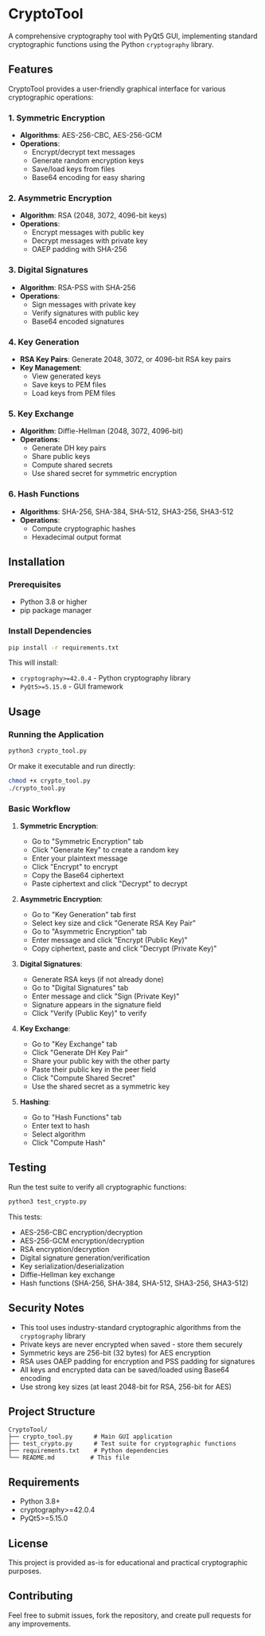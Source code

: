 # CryptoTool

A comprehensive cryptography tool with PyQt5 GUI, implementing standard cryptographic functions using the Python `cryptography` library.

## Features

CryptoTool provides a user-friendly graphical interface for various cryptographic operations:

### 1. Symmetric Encryption
- **Algorithms**: AES-256-CBC, AES-256-GCM
- **Operations**: 
  - Encrypt/decrypt text messages
  - Generate random encryption keys
  - Save/load keys from files
  - Base64 encoding for easy sharing

### 2. Asymmetric Encryption
- **Algorithm**: RSA (2048, 3072, 4096-bit keys)
- **Operations**:
  - Encrypt messages with public key
  - Decrypt messages with private key
  - OAEP padding with SHA-256

### 3. Digital Signatures
- **Algorithm**: RSA-PSS with SHA-256
- **Operations**:
  - Sign messages with private key
  - Verify signatures with public key
  - Base64 encoded signatures

### 4. Key Generation
- **RSA Key Pairs**: Generate 2048, 3072, or 4096-bit RSA key pairs
- **Key Management**:
  - View generated keys
  - Save keys to PEM files
  - Load keys from PEM files

### 5. Key Exchange
- **Algorithm**: Diffie-Hellman (2048, 3072, 4096-bit)
- **Operations**:
  - Generate DH key pairs
  - Share public keys
  - Compute shared secrets
  - Use shared secret for symmetric encryption

### 6. Hash Functions
- **Algorithms**: SHA-256, SHA-384, SHA-512, SHA3-256, SHA3-512
- **Operations**:
  - Compute cryptographic hashes
  - Hexadecimal output format

## Installation

### Prerequisites
- Python 3.8 or higher
- pip package manager

### Install Dependencies

```bash
pip install -r requirements.txt
```

This will install:
- `cryptography>=42.0.4` - Python cryptography library
- `PyQt5>=5.15.0` - GUI framework

## Usage

### Running the Application

```bash
python3 crypto_tool.py
```

Or make it executable and run directly:

```bash
chmod +x crypto_tool.py
./crypto_tool.py
```

### Basic Workflow

1. **Symmetric Encryption**:
   - Go to "Symmetric Encryption" tab
   - Click "Generate Key" to create a random key
   - Enter your plaintext message
   - Click "Encrypt" to encrypt
   - Copy the Base64 ciphertext
   - Paste ciphertext and click "Decrypt" to decrypt

2. **Asymmetric Encryption**:
   - Go to "Key Generation" tab first
   - Select key size and click "Generate RSA Key Pair"
   - Go to "Asymmetric Encryption" tab
   - Enter message and click "Encrypt (Public Key)"
   - Copy ciphertext, paste and click "Decrypt (Private Key)"

3. **Digital Signatures**:
   - Generate RSA keys (if not already done)
   - Go to "Digital Signatures" tab
   - Enter message and click "Sign (Private Key)"
   - Signature appears in the signature field
   - Click "Verify (Public Key)" to verify

4. **Key Exchange**:
   - Go to "Key Exchange" tab
   - Click "Generate DH Key Pair"
   - Share your public key with the other party
   - Paste their public key in the peer field
   - Click "Compute Shared Secret"
   - Use the shared secret as a symmetric key

5. **Hashing**:
   - Go to "Hash Functions" tab
   - Enter text to hash
   - Select algorithm
   - Click "Compute Hash"

## Testing

Run the test suite to verify all cryptographic functions:

```bash
python3 test_crypto.py
```

This tests:
- AES-256-CBC encryption/decryption
- AES-256-GCM encryption/decryption
- RSA encryption/decryption
- Digital signature generation/verification
- Key serialization/deserialization
- Diffie-Hellman key exchange
- Hash functions (SHA-256, SHA-384, SHA-512, SHA3-256, SHA3-512)

## Security Notes

- This tool uses industry-standard cryptographic algorithms from the `cryptography` library
- Private keys are never encrypted when saved - store them securely
- Symmetric keys are 256-bit (32 bytes) for AES encryption
- RSA uses OAEP padding for encryption and PSS padding for signatures
- All keys and encrypted data can be saved/loaded using Base64 encoding
- Use strong key sizes (at least 2048-bit for RSA, 256-bit for AES)

## Project Structure

```
CryptoTool/
├── crypto_tool.py      # Main GUI application
├── test_crypto.py      # Test suite for cryptographic functions
├── requirements.txt    # Python dependencies
└── README.md          # This file
```

## Requirements

- Python 3.8+
- cryptography>=42.0.4
- PyQt5>=5.15.0

## License

This project is provided as-is for educational and practical cryptographic purposes.

## Contributing

Feel free to submit issues, fork the repository, and create pull requests for any improvements.
